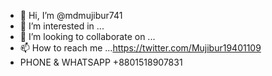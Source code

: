 - 👋 Hi, I’m @mdmujibur741
- 👀 I’m interested in ...
- 💞️ I’m looking to collaborate on ...
- 📫 How to reach me ...https://twitter.com/Mujibur19401109
-  PHONE & WHATSAPP  +8801518907831
 
  

<!---
mdmujibur741/mdmujibur741 is a ✨ special ✨ repository because its `README.md` (this file) appears on your GitHub profile.
You can click the Preview link to take a look at your changes.
--->
 
